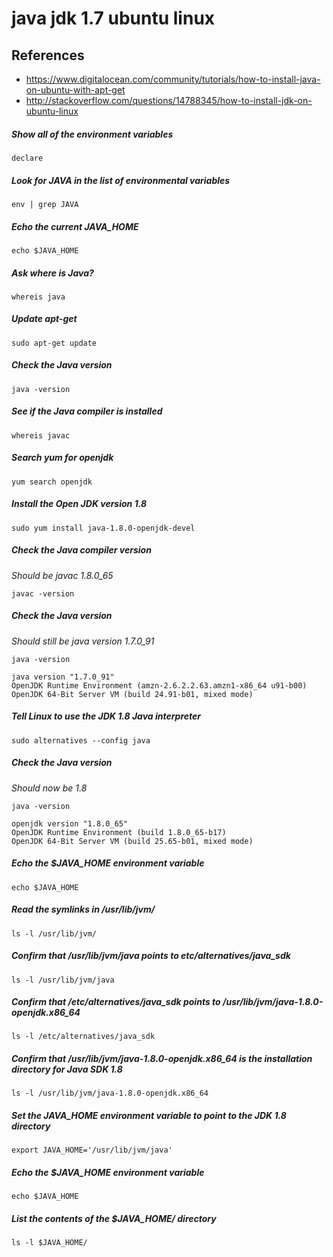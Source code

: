 # java jdk 1.7 ubuntu linux

## References
* https://www.digitalocean.com/community/tutorials/how-to-install-java-on-ubuntu-with-apt-get
* http://stackoverflow.com/questions/14788345/how-to-install-jdk-on-ubuntu-linux

##### Show all of the environment variables
	declare

##### Look for JAVA in the list of environmental variables
	env | grep JAVA

##### Echo the current JAVA_HOME
	echo $JAVA_HOME

##### Ask where is Java?
	whereis java

##### Update apt-get
```
sudo apt-get update
```

##### Check the Java version
```
java -version
```

##### See if the Java compiler is installed
	whereis javac

##### Search yum for openjdk
	yum search openjdk

##### Install the Open JDK version 1.8
	sudo yum install java-1.8.0-openjdk-devel

##### Check the Java compiler version
*Should be javac 1.8.0_65*
```
javac -version
```

##### Check the Java version
*Should still be java version 1.7.0_91*  
```
java -version
```
```
java version "1.7.0_91"
OpenJDK Runtime Environment (amzn-2.6.2.2.63.amzn1-x86_64 u91-b00)
OpenJDK 64-Bit Server VM (build 24.91-b01, mixed mode)
```

##### Tell Linux to use the JDK 1.8 Java interpreter
    sudo alternatives --config java

##### Check the Java version
*Should now be 1.8*  
```
java -version
```
```
openjdk version "1.8.0_65"
OpenJDK Runtime Environment (build 1.8.0_65-b17)
OpenJDK 64-Bit Server VM (build 25.65-b01, mixed mode)
```

##### Echo the $JAVA_HOME environment variable
	echo $JAVA_HOME

##### Read the symlinks in /usr/lib/jvm/
	ls -l /usr/lib/jvm/

##### Confirm that /usr/lib/jvm/java points to etc/alternatives/java_sdk
	ls -l /usr/lib/jvm/java

##### Confirm that /etc/alternatives/java_sdk points to /usr/lib/jvm/java-1.8.0-openjdk.x86_64
	ls -l /etc/alternatives/java_sdk

##### Confirm that /usr/lib/jvm/java-1.8.0-openjdk.x86_64 is the installation directory for Java SDK 1.8
	ls -l /usr/lib/jvm/java-1.8.0-openjdk.x86_64

##### Set the JAVA_HOME environment variable to point to the JDK 1.8 directory
	export JAVA_HOME='/usr/lib/jvm/java'

##### Echo the $JAVA_HOME environment variable
	echo $JAVA_HOME

##### List the contents of the $JAVA_HOME/ directory
	ls -l $JAVA_HOME/
